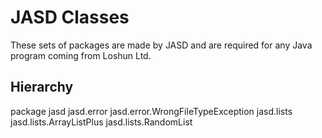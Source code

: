 # JASD Classes
These sets of packages are made by JASD and are required for any Java program coming from Loshun Ltd.

## Hierarchy

package jasd
  jasd.error
    jasd.error.WrongFileTypeException
  jasd.lists
    jasd.lists.ArrayListPlus
    jasd.lists.RandomList
